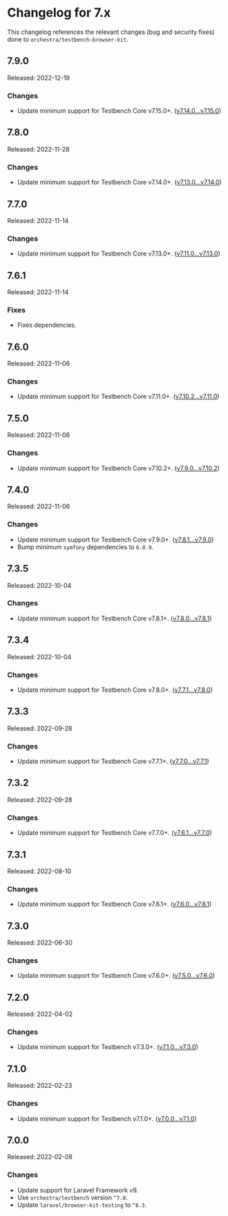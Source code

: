 # Changelog for 7.x

This changelog references the relevant changes (bug and security fixes) done to `orchestra/testbench-browser-kit`.

## 7.9.0

Released: 2022-12-19

### Changes

* Update minimum support for Testbench Core v7.15.0+. ([v7.14.0...v7.15.0](https://github.com/orchestral/testbench-core/compare/v7.14.0...v7.15.0))

## 7.8.0

Released: 2022-11-28

### Changes

* Update minimum support for Testbench Core v7.14.0+. ([v7.13.0...v7.14.0](https://github.com/orchestral/testbench-core/compare/v7.13.0...v7.14.0))

## 7.7.0

Released: 2022-11-14

### Changes

* Update minimum support for Testbench Core v7.13.0+. ([v7.11.0...v7.13.0](https://github.com/orchestral/testbench-core/compare/v7.11.0...v7.13.0))

## 7.6.1

Released: 2022-11-14

### Fixes

* Fixes dependencies.

## 7.6.0

Released: 2022-11-06

### Changes

* Update minimum support for Testbench Core v7.11.0+. ([v7.10.2...v7.11.0](https://github.com/orchestral/testbench-core/compare/v7.10.2...v7.11.0))

## 7.5.0

Released: 2022-11-06

### Changes

* Update minimum support for Testbench Core v7.10.2+. ([v7.9.0...v7.10.2](https://github.com/orchestral/testbench-core/compare/v7.9.0...v7.10.2))

## 7.4.0

Released: 2022-11-06

### Changes

* Update minimum support for Testbench Core v7.9.0+. ([v7.8.1...v7.9.0](https://github.com/orchestral/testbench-core/compare/v7.8.1...v7.9.0))
* Bump minimum `symfony` dependencies to `6.0.9`.

## 7.3.5

Released: 2022-10-04

### Changes

* Update minimum support for Testbench Core v7.8.1+. ([v7.8.0...v7.8.1](https://github.com/orchestral/testbench-core/compare/v7.8.0...v7.8.1))

## 7.3.4

Released: 2022-10-04

### Changes

* Update minimum support for Testbench Core v7.8.0+. ([v7.7.1...v7.8.0](https://github.com/orchestral/testbench-core/compare/v7.7.1...v7.8.0))

## 7.3.3

Released: 2022-09-28

### Changes

* Update minimum support for Testbench Core v7.7.1+. ([v7.7.0...v7.7.1](https://github.com/orchestral/testbench-core/compare/v7.7.0...v7.7.1))

## 7.3.2

Released: 2022-09-28

### Changes

* Update minimum support for Testbench Core v7.7.0+. ([v7.6.1...v7.7.0](https://github.com/orchestral/testbench-core/compare/v7.6.1...v7.7.0))

## 7.3.1

Released: 2022-08-10

### Changes

* Update minimum support for Testbench Core v7.6.1+. ([v7.6.0...v7.6.1](https://github.com/orchestral/testbench-core/compare/v7.6.0...v7.6.1))

## 7.3.0

Released: 2022-06-30

### Changes

* Update minimum support for Testbench Core v7.6.0+. ([v7.5.0...v7.6.0](https://github.com/orchestral/testbench-core/compare/v7.5.0...v7.6.0))

## 7.2.0

Released: 2022-04-02

### Changes

* Update minimum support for Testbench v7.3.0+. ([v7.1.0...v7.3.0](https://github.com/orchestral/testbench/compare/v7.1.0...v7.3.0))

## 7.1.0

Released: 2022-02-23

### Changes

* Update minimum support for Testbench v7.1.0+. ([v7.0.0...v7.1.0](https://github.com/orchestral/testbench/compare/v7.0.0...v7.1.0))

## 7.0.0

Released: 2022-02-08

### Changes

* Update support for Laravel Framework v9.
* Use `orchestra/testbench` version `^7.0`.
* Update `laravel/browser-kit-testing` to `^6.3`.
